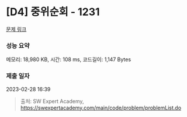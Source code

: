 # [D4] 중위순회 - 1231 

[문제 링크](https://swexpertacademy.com/main/code/problem/problemDetail.do?contestProbId=AV140YnqAIECFAYD) 

### 성능 요약

메모리: 18,980 KB, 시간: 108 ms, 코드길이: 1,147 Bytes

### 제출 일자

2023-02-28 16:39



> 출처: SW Expert Academy, https://swexpertacademy.com/main/code/problem/problemList.do